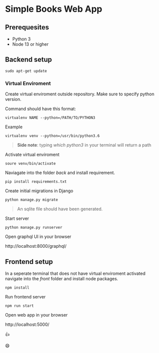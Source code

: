 # Simple Books Web App

## Prerequesites
 * Python 3
 * Node 13 or higher

## Backend setup

    sudo apt-get update

### Virtual Enviroment
Create virtual enviroment outside repository. Make sure to specify python version.

Command should have this format:

    virtualenv NAME --python=/PATH/TO/PYTHON3  

Example 

    virtualenv venv --python=/usr/bin/python3.6 

>**Side note**: typing *which python3* in your terminal will return a path

Activate virtual enviroment

    soure venv/bin/activate

Naviagate into the folder *back* and install requirement.

    pip install requirements.txt

Create initial migrations in Django

    python manage.py migrate

> An sqlite file should have been generated.

Start server

    python manage.py runserver

Open graphql UI in your browser

http://localhost:8000/graphql/


## Frontend setup

In a seperate terminal that does not have virtual enviroment activated navigate into the *front* folder and install node packages.

    npm install

Run frontend server

    npm run start

Open web app in your browser

http://localhost:5000/

:thumbsup:

:smile:



